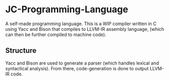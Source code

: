 # JC-Programming-Language
A self-made programming language.
This is a WIP compiler written in C using Yacc and Bison that compiles to LLVM-IR assembly language, (which can then be further compiled to machine code).

## Structure
Yacc and Bison are used to generate a parser (which handles lexical and syntactical analysis). From there, code-generation is done to output LLVM-IR code.